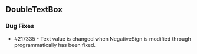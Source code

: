 ## DoubleTextBox

### Bug Fixes

* \#217335 - Text value is changed when NegativeSign is modified through programmatically has been fixed.